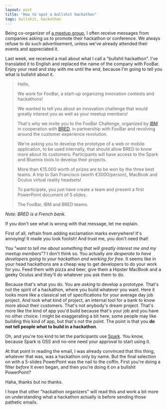 ```yaml
---
layout: post
title: "How to spot a bullshit hackathon"
tags: bullshit, hackathon
---
```


Being co-organizer of [a meetup group][1], I often receive messages from
companies asking us to promote their hackathon or conference. We always refuse
to do such advertisement, unless we've already attended their events and
appreciated it.

Last week, we received a mail about what I call a "bullshit hackathon". I've
translated it to English and replaced the name of the company with FooBar. Enjoy
your read and stay with me until the end, because I'm going to tell you what is
bullshit about it.

> Hello,
>
> We work for FooBar, a start-up organizing innovation contests and hackathons!
>
> We wanted to tell you about an innovation challenge that would greatly
> interest you as well as your meetup members!
>
> That's why we invite you to the FooBar Challenge, organized by [IBM][2] in
> cooperation with [BRED][3], in partnership with FooBar and revolving around
> the customer experience revolution.
>
> We're asking you to develop the prototype of a web or mobile application, to
> be used internally, that should allow BRED to know more about its customers.
> Participants will have access to the Spark and Bluemix tools to develop their
> projects.
>
> More than €15.000 worth of prizes are to be won by the three best teams.
> A trip to San Francisco (worth €3000/person), MacBook and Oculus virtual
> reality headsets!
>
> To participate, you just have create a team and present a first PowerPoint
> document of 5 slides.
>
> The FooBar, IBM and BRED teams.

_Note: BRED is a French bank._

If you don't see what is wrong with that message, let me explain.

First of all, refrain from adding exclamation marks everywhere! It's annoying!
It made you look foolish! And trust me, you don't need that!

You "_want to tell me about something that will greatly interest me and my
meetup members_"? I don't think so. You actually _are desperate to have
developers going to your hackathon and working for free_. It seems like in your
head hackathons are a cheap way to get developers to do your work for you. Feed
them with pizza and beer, give them a Hipster MacBook and a geeky Oculus and
they'll do whatever you ask them to do.

Because that's what you do. You are _asking_ to develop a prototype. That's not
the spirit of a hackathon, where you build whatever you want. Here it looks more
like a classical set of specifications for your average day job project. And
look what kind of project, an internal tool for a bank to know more about their
customers. That's not anybody's dream project. That's more like the kind
of app you'd build because that's your job and you have no other choice. I might
be exaggerating a bit here, some people may like building this kind of app,
but that's not the point. The point is that you __do not tell people what to
build in a hackathon__.

Oh, and you're too kind to let the participants use [Spark][4]. You know,
because Spark is OSS and no-one need your approval to start using it.

At that point in reading the email, I was already convinced that this thing,
whatever that was, was a hackathon only by name. But the final selection on with
a 5-slides PowerPoint was the nail to the coffin. First you're doing
a filter _before_ it even began, and then you're doing it on a bullshit
PowerPoint?

Haha, thanks but no thanks.

I hope that other "hackathon organizers" will read this and work a bit more on
understanding what a hackathon actually is before sending those pathetic emails.

[1]: http://www.meetup.com/fr-FR/HumanTalks-Paris/
[2]: http://www.ibm.com/us-en/
[3]: https://www.bred.fr/index.html
[4]: http://spark.apache.org/
